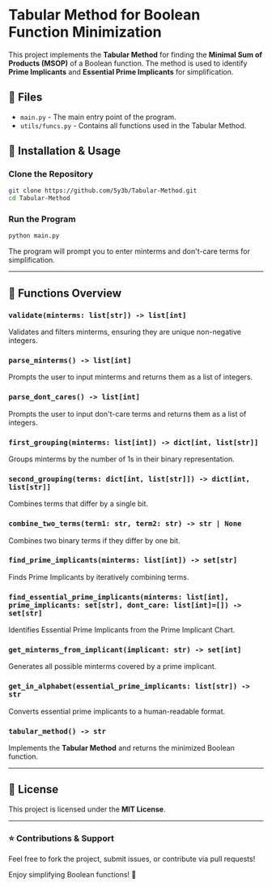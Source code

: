 # Tabular Method for Boolean Function Minimization

This project implements the **Tabular Method** for finding the **Minimal Sum of Products (MSOP)** of a Boolean function. The method is used to identify **Prime Implicants** and **Essential Prime Implicants** for simplification.

## 📂 Files

- `main.py` - The main entry point of the program.
- `utils/funcs.py` - Contains all functions used in the Tabular Method.

## 🚀 Installation & Usage

### Clone the Repository

```sh
git clone https://github.com/5y3b/Tabular-Method.git
cd Tabular-Method
```

### Run the Program

```sh
python main.py
```

The program will prompt you to enter minterms and don't-care terms for simplification.

---

## 🔧 Functions Overview

### `validate(minterms: list[str]) -> list[int]`

Validates and filters minterms, ensuring they are unique non-negative integers.

### `parse_minterms() -> list[int]`

Prompts the user to input minterms and returns them as a list of integers.

### `parse_dont_cares() -> list[int]`

Prompts the user to input don't-care terms and returns them as a list of integers.

### `first_grouping(minterms: list[int]) -> dict[int, list[str]]`

Groups minterms by the number of 1s in their binary representation.

### `second_grouping(terms: dict[int, list[str]]) -> dict[int, list[str]]`

Combines terms that differ by a single bit.

### `combine_two_terms(term1: str, term2: str) -> str | None`

Combines two binary terms if they differ by one bit.

### `find_prime_implicants(minterms: list[int]) -> set[str]`

Finds Prime Implicants by iteratively combining terms.

### `find_essential_prime_implicants(minterms: list[int], prime_implicants: set[str], dont_care: list[int]=[]) -> set[str]`

Identifies Essential Prime Implicants from the Prime Implicant Chart.

### `get_minterms_from_implicant(implicant: str) -> set[int]`

Generates all possible minterms covered by a prime implicant.

### `get_in_alphabet(essential_prime_implicants: list[str]) -> str`

Converts essential prime implicants to a human-readable format.

### `tabular_method() -> str`

Implements the **Tabular Method** and returns the minimized Boolean function.

---

## 📜 License

This project is licensed under the **MIT License**.

---

### ⭐ Contributions & Support

Feel free to fork the project, submit issues, or contribute via pull requests!

Enjoy simplifying Boolean functions! 🎯

